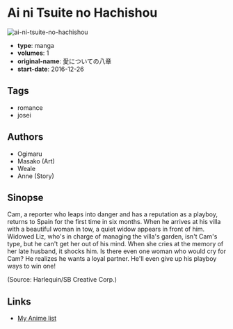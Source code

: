 # Ai ni Tsuite no Hachishou

![ai-ni-tsuite-no-hachishou](https://cdn.myanimelist.net/images/manga/2/227545.jpg)

-   **type**: manga
-   **volumes**: 1
-   **original-name**: 愛についての八章
-   **start-date**: 2016-12-26

## Tags

-   romance
-   josei

## Authors

-   Ogimaru
-   Masako (Art)
-   Weale
-   Anne (Story)

## Sinopse

Cam, a reporter who leaps into danger and has a reputation as a playboy, returns to Spain for the first time in six months. When he arrives at his villa with a beautiful woman in tow, a quiet widow appears in front of him. Widowed Liz, who's in charge of managing the villa's garden, isn't Cam's type, but he can't get her out of his mind. When she cries at the memory of her late husband, it shocks him. Is there even one woman who would cry for Cam? He realizes he wants a loyal partner. He'll even give up his playboy ways to win one!

(Source: Harlequin/SB Creative Corp.)

## Links

-   [My Anime list](https://myanimelist.net/manga/124806/Ai_ni_Tsuite_no_Hachishou)

